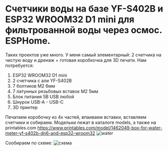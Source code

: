 # Счетчики воды на базе YF-S402B и ESP32 WROOM32 D1 mini для фильтрованной воды через осмос. ESPHome.

Таких проектов уже много. У меня самый элементарный: 2 счетчика на чистую воду и дренаж + готовая коробкочка для 3D печати.
Нам потребуется:
 1. ESP32 WROOM32 D1 mini
 2. 2 счетчика с али YF-S402B
 3. 7 болтиков М2 6мм
 4. 7 латунных резьбовых вставок М2 5мм
 5. Блок питания 5В USB любой
 6. Шнурок USB-A - USB-C
 7. 3D принтер

Печатаем коробочку из 4х частей, впаиваем вставки, вставляем счетчики и собираем.
Модельки лежат в каталоге models, а также на printables.com https://www.printables.com/model/1462049-box-for-water-meter-yf-s402b-dn6-and-esp32-wroom32
![water](https://github.com/user-attachments/assets/841ac764-3a16-4059-aeeb-b5497ec4086a)

Сообираем по схеме: 
![схема](https://github.com/user-attachments/assets/52a8020d-40cb-4b3b-866e-5c72df68526d)


    
